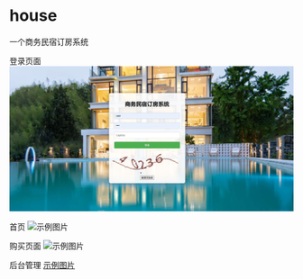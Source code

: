 # house
 一个商务民宿订房系统

登录页面
![示例图片](app/images/民宿login.jpg)

首页
![示例图片](app/images/民宿首页.jpg)

购买页面
![示例图片](app/images/民宿购买页面.jpg)

后台管理
[示例图片](app/images/民宿后台管理页面.jpg)